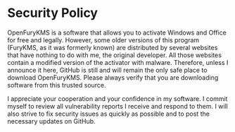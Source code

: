 # Security Policy
OpenFuryKMS is a software that allows you to activate Windows and Office for free and legally. However, some older versions of this program (FuryKMS, as it was formerly known) are distributed by several websites that have nothing to do with me, the original developer. All those websites contain a modified version of the activator with malware. 
Therefore, unless I announce it here, GitHub is still and will remain the only safe place to download OpenFuryKMS. Please always verify that you are downloading software from this trusted source.

I appreciate your cooperation and your confidence in my software. I commit myself to review all vulnerability reports I receive and respond to them. I will also strive to fix security issues as quickly as possible and to post the necessary updates on GitHub.

